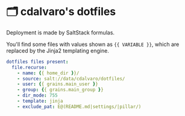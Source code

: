 # 🗂 cdalvaro's dotfiles

Deployment is made by SaltStack formulas.

You'll find some files with values shown as `{{ VARIABLE }}`, which are replaced by the Jinja2 templating engine.

```yml
dotfiles files present:
  file.recurse:
    - name: {{ home_dir }}/
    - source: salt://data/cdalvaro/dotfiles/
    - user: {{ grains.main_user }}
    - group: {{ grains.main_group }}
    - dir_mode: 755
    - template: jinja
    - exclude_pat: E@(README.md|settings/|pillar/)
```
